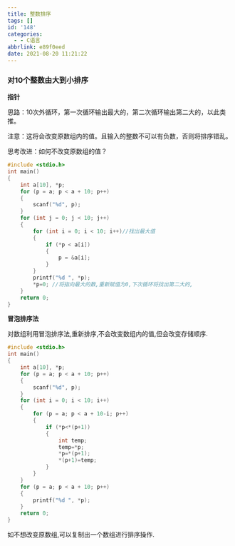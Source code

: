 ```yaml
---
title: 整数排序
tags: []
id: '148'
categories:
  - - C语言
abbrlink: e89f0eed
date: 2021-08-20 11:21:22
---
```


### 对10个整数由大到小排序

**指针**

思路：10次外循环，第一次循环输出最大的，第二次循环输出第二大的，以此类推。

注意：这将会改变原数组内的值。且输入的整数不可以有负数，否则将排序错乱。

思考改进：如何不改变原数组的值？

```c
#include <stdio.h>
int main()
{
    int a[10], *p;
    for (p = a; p < a + 10; p++)
    {
        scanf("%d", p);
    }
    for (int j = 0; j < 10; j++)
    {
        for (int i = 0; i < 10; i++)//找出最大值
        {
            if (*p < a[i])
            {
                p = &a[i];
            }
        }
        printf("%d ", *p);
        *p=0; //将指向最大的数,重新赋值为0,下次循环将找出第二大的,       
    }
    return 0;
}

```

**冒泡排序法**

对数组利用冒泡排序法,重新排序,不会改变数组内的值,但会改变存储顺序.

```c
#include <stdio.h>
int main()
{
    int a[10], *p;
    for (p = a; p < a + 10; p++)
    {
        scanf("%d", p);
    }
    for (int i = 0; i < 10; i++)
    {
        for (p = a; p < a + 10-i; p++)
        {
            if (*p<*(p+1))
            {
                int temp;
                temp=*p;
                *p=*(p+1);
                *(p+1)=temp;
            }   
        }   
    }
    for (p = a; p < a + 10; p++)
    {
        printf("%d ", *p);
    }
    return 0;
}
```

如不想改变原数组,可以复制出一个数组进行排序操作.